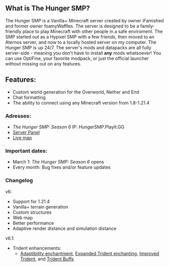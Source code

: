 ## **What is The Hunger SMP?**
The Hunger SMP is a Vanilla+ Minecraft server created by owner iFamished and former owner foamyWaffles. The server is designed to be a family-friendly place to play Minecraft with other people in a safe enviroment. The SMP started out as a Hypixel SMP with a few friends, then moved to an Aternos server, and now to a locally hosted server on my computer. The Hunger SMP is up 24/7. The server's mods and datapacks are all fully server-side - meaning you don't have to install **any** mods whatsoever! You can use OptiFine, your favorite modpack, or just the official launcher without missing out on any features.

## **Features:**
- Custom world generation for the Overworld, Nether and End
- Chat formatting
- The ability to connect using any Minecraft version from 1.8-1.21.4

### **Adresses:**
- _The Hunger SMP: Season 6_ IP: HungerSMP.PlayIt.GG
- [Server Panel](https://panel.hungersmp.playit.gg:46192)
- [Live map](http://map.hungersmp.playit.gg:65304)

### **Important dates:**
- March 1: _The Hunger SMP: Season 6_ opens
- Every month: Bug fixes and/or feature updates

### Changelog
v6:
- Support for 1.21.4
- Vanilla+ terrain generation
- Custom structures
- Web map
- Better performance
- Adaptive render distance and simulation distance

v6.1:
- Trident enhancements:
  - [Adaptibility enchantment](https://modrinth.com/datapack/adaptability-enchantment), [Expanded Trident enchanting](https://modrinth.com/mod/expanded-trident-enchanting), [Improved Trident](https://modrinth.com/mod/improved-trident), and [Trident Buffs](https://modrinth.com/datapack/trident-buffs)
